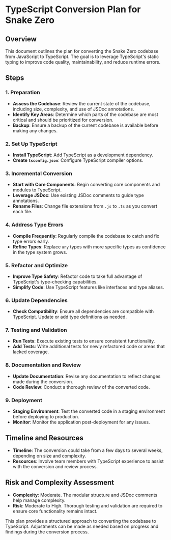 # TypeScript Conversion Plan for Snake Zero

## Overview
This document outlines the plan for converting the Snake Zero codebase from JavaScript to TypeScript. The goal is to leverage TypeScript's static typing to improve code quality, maintainability, and reduce runtime errors.

## Steps

### 1. Preparation
- **Assess the Codebase**: Review the current state of the codebase, including size, complexity, and use of JSDoc annotations.
- **Identify Key Areas**: Determine which parts of the codebase are most critical and should be prioritized for conversion.
- **Backup**: Ensure a backup of the current codebase is available before making any changes.

### 2. Set Up TypeScript
- **Install TypeScript**: Add TypeScript as a development dependency.
- **Create `tsconfig.json`**: Configure TypeScript compiler options.

### 3. Incremental Conversion
- **Start with Core Components**: Begin converting core components and modules to TypeScript.
- **Leverage JSDoc**: Use existing JSDoc comments to guide type annotations.
- **Rename Files**: Change file extensions from `.js` to `.ts` as you convert each file.

### 4. Address Type Errors
- **Compile Frequently**: Regularly compile the codebase to catch and fix type errors early.
- **Refine Types**: Replace `any` types with more specific types as confidence in the type system grows.

### 5. Refactor and Optimize
- **Improve Type Safety**: Refactor code to take full advantage of TypeScript's type-checking capabilities.
- **Simplify Code**: Use TypeScript features like interfaces and type aliases.

### 6. Update Dependencies
- **Check Compatibility**: Ensure all dependencies are compatible with TypeScript. Update or add type definitions as needed.

### 7. Testing and Validation
- **Run Tests**: Execute existing tests to ensure consistent functionality.
- **Add Tests**: Write additional tests for newly refactored code or areas that lacked coverage.

### 8. Documentation and Review
- **Update Documentation**: Revise any documentation to reflect changes made during the conversion.
- **Code Review**: Conduct a thorough review of the converted code.

### 9. Deployment
- **Staging Environment**: Test the converted code in a staging environment before deploying to production.
- **Monitor**: Monitor the application post-deployment for any issues.

## Timeline and Resources
- **Timeline**: The conversion could take from a few days to several weeks, depending on size and complexity.
- **Resources**: Involve team members with TypeScript experience to assist with the conversion and review process.

## Risk and Complexity Assessment
- **Complexity**: Moderate. The modular structure and JSDoc comments help manage complexity.
- **Risk**: Moderate to High. Thorough testing and validation are required to ensure core functionality remains intact.

This plan provides a structured approach to converting the codebase to TypeScript. Adjustments can be made as needed based on progress and findings during the conversion process.
